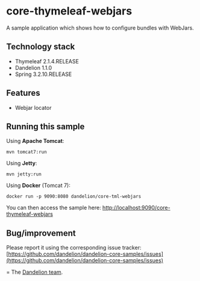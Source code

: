 core-thymeleaf-webjars
=================================================================

A sample application which shows how to configure bundles with WebJars.

## Technology stack

 - Thymeleaf 2.1.4.RELEASE
 - Dandelion 1.1.0
 - Spring 3.2.10.RELEASE

## Features
		
 - Webjar locator

## Running this sample

Using __Apache Tomcat__:

    mvn tomcat7:run

Using __Jetty__:

    mvn jetty:run

Using __Docker__ (Tomcat 7):

    docker run -p 9090:8080 dandelion/core-tml-webjars

You can then access the sample here: [http://localhost:9090/core-thymeleaf-webjars](http://localhost:9090/core-thymeleaf-webjars)

## Bug/improvement

Please report it using the corresponding issue tracker: [https://github.com/dandelion/dandelion-core-samples/issues](https://github.com/dandelion/dandelion-core-samples/issues)

=
The [Dandelion team](http://dandelion.github.io/team/).